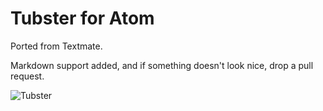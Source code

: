 # Tubster for Atom

Ported from Textmate.

Markdown support added, and if something doesn't look nice, drop a pull request.




![Tubster](http://i.imgur.com/GvWchzM.png)
